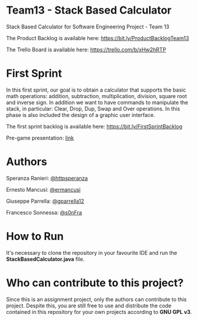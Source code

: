 # Team13 - Stack Based Calculator
Stack Based Calculator for Software Engineering Project - Team 13

The Product Backlog is available here: https://bit.ly/ProductBacklogTeam13

The Trello Board is available here: https://trello.com/b/xHw2hRTP


# First Sprint
In this first sprint, our goal is to obtain a calculator that supports the basic math operations: addition, subtraction, multiplication, division, square root and inverse sign.
In addition we want to have commands to manipulate the stack, in particular: Clear, Drop, Dup, Swap and Over operations.
In this phase is also included the design of a graphic user interface.

The first sprint backlog is available here: https://bit.ly/FirstSprintBacklog

Pre-game presentation: [link](https://docs.google.com/presentation/d/1tVFWQDNnd2UsO3T_kk8nUfYtH7osDYNN/edit?usp=sharing&ouid=114288661333988808015&rtpof=true&sd=true)


# Authors
Speranza Ranieri: [@httpsperanza](https://github.com/httpsperanza)

Ernesto Mancusi: [@ermancusi](https://github.com/ermancusi)

Giuseppe Parrella: [@gparrella12](https://github.com/gparrella12)

Francesco Sonnessa: [@s0nFra](https://github.com/s0nFra)


# How to Run
It's necessary to clone the repository in your favourite IDE and run the **StackBasedCalculator.java** file.

# Who can contribute to this project?
Since this is an assignment project, only the authors can contribute to this project. Despite this, you are still free to use and distribute the code contained in this repository for your own projects according to **GNU GPL v3**.
